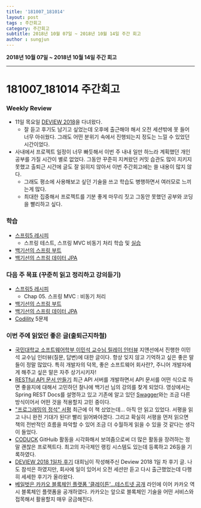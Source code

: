 ```yaml
---
title: '181007_181014'  
layout: post  
tags : 주간회고
category: 주간회고
subtitle: 2018년 10월 07일 ~ 2018년 10월 14일 주간 회고
author : sungjun
---
```


**2018년 10월 07일 ~ 2018년 10월 14일 주간 회고** 

---

# 181007_181014 주간회고

### Weekly Review
- 11일 목요일 [DEVIEW 2018](https://deview.kr/2018)을 다녀왔다.
    - 잘 듣고 후기도 남기고 싶었는데 오후에 출근해야 해서 오전 세션밖에 못 들어 너무 아쉬웠다. 그래도 어떤 분위기 속에서 진행되는지 정도는 느낄 수 있었던 시간이었다.
- 사내에서 프로젝트 일정이 너무 빠듯해서 이번 주 내내 일만 하느라 계획했던 개인 공부를 가질 시간이 별로 없었다. 그동안 꾸준히 지켜왔던 커밋 습관도 많이 지키지 못했고 출퇴근 시간에 글도 잘 읽히지 않아서 이번 주간회고에는 쓸 내용이 많지 않다.
    - 그래도 평소에 사용해보고 싶던 기술을 쓰고 학습도 병행하면서 여러모로 느끼는게 많다.
    - 최대한 집중해서 프로젝트를 기분 좋게 마무리 짓고 그동안 못했던 공부와 코딩을 빨리하고 싶다.

### 학습
- [스프링5 레시피](https://book.naver.com/bookdb/book_detail.nhn?bid=13911953)
    - 스프링 테스트, 스프링 MVC 비동기 처리 학습 및 [실습](https://github.com/gwonsungjun/spring-recipes)
- [백기선의 스프링 부트](https://www.inflearn.com/course/%EC%8A%A4%ED%94%84%EB%A7%81%EB%B6%80%ED%8A%B8/)
- [백기선의 스프링 데이터 JPA](https://www.inflearn.com/course/%EC%8A%A4%ED%94%84%EB%A7%81-%EB%8D%B0%EC%9D%B4%ED%84%B0-jpa/)

### 다음 주 목표 (꾸준히 읽고 정리하고 강의듣기)
- [스프링5 레시피](https://book.naver.com/bookdb/book_detail.nhn?bid=13911953) 
    - Chap 05. 스프링 MVC : 비동기 처리 
- [백기선의 스프링 부트](https://www.inflearn.com/course/%EC%8A%A4%ED%94%84%EB%A7%81%EB%B6%80%ED%8A%B8/)
- [백기선의 스프링 데이터 JPA](https://www.inflearn.com/course/%EC%8A%A4%ED%94%84%EB%A7%81-%EB%8D%B0%EC%9D%B4%ED%84%B0-jpa/)
- [Codility](https://www.codility.com/) 5문제

### 이번 주에 읽었던 좋은 글(출퇴근지하철)
- [국민대학교 소프트웨어학부 이민석 교수님 릴레이 인터뷰](http://monthly-jiandson.tistory.com/24) 지앤선에서 진행한 이민석 교수님 인터뷰(질문, 답변)에 대한 글이다. 항상 잊지 않고 기억하고 싶은 좋은 말들이 정말 많았다. 특히 개발자의 덕목, 좋은 소프트웨어 회사란?, 주니어 개발자에게 해주고 싶은 말은 자주 상기시키자!
- [RESTful API 문서 만들기](https://www.youtube.com/watch?v=A3WDAVQP32k) 최근 API 서버를 개발하면서 API 문서를 어떤 식으로 하면 좋을지에 대해서 고민하던 찰나에 백기선 님의 강의를 찾게 되었다. 영상에서는 Spring REST Docs를 설명하고 있고 기존에 알고 있던 [Swagger](https://jojoldu.tistory.com/31)와는 조금 다른 방식이어서 어떤 것을 적용할지 고민 중이다.
- ["프로그래밍의 정석" 서평](https://www.popit.kr/bookreview-principlesofprogramming/) 최근에 이 책 샀었는데... 아직 안 읽고 있었다. 서평을 읽고 나니 완전 기대가 된다! 빨리 읽어봐야겠다. 그리고 확실히 서평을 먼저 읽으면 책의 전반적인 흐름을 파악할 수 있어 조금 더 수월하게 읽을 수 있을 것 같다는 생각이 들었다.
- [CODUCK](https://co-duck.com/about) GitHuib 활동을 시각화해서 보여줌으로써 더 많은 활동을 장려하는 정말 괜찮은 프로젝트다. 최고의 자극제인 랭킹 시스템도 있는데 등록하고 26등을 기록하였다. 
- [DEVIEW 2018 1일차 후기](https://www.popit.kr/deview-2018-1%EC%9D%BC%EC%B0%A8-%ED%9B%84%EA%B8%B0/) 대희님이 작성해주신 Deview 2018 1일 차 후기 글. 나도 참석은 하였지만, 회사에 일이 있어서 오전 세션만 듣고 다시 출근했었는데 다행히 세세한 후기가 올라왔다.
- [베일벗은 카카오 블록체인 플랫폼 '클레이튼'…테스트넷 공개](https://m.news.naver.com/read.nhn?mode=LSD&mid=sec&sid1=105&oid=421&aid=0003625069) 라인에 이어 카카오 역시 블록체인 플랫폼을 공개하였다. 카카오는 앞으로 블록체인 기술을 어떤 서비스와 접목해서 활용할지 매우 궁금해진다. 